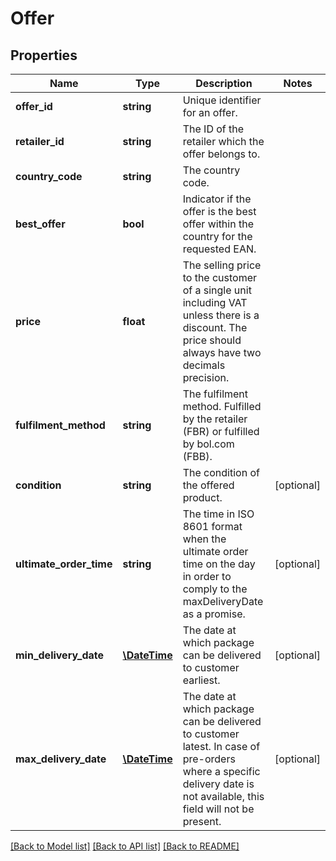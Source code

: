 # Offer

## Properties
Name | Type | Description | Notes
------------ | ------------- | ------------- | -------------
**offer_id** | **string** | Unique identifier for an offer. | 
**retailer_id** | **string** | The ID of the retailer which the offer belongs to. | 
**country_code** | **string** | The country code. | 
**best_offer** | **bool** | Indicator if the offer is the best offer within the country for the requested EAN. | 
**price** | **float** | The selling price to the customer of a single unit including VAT unless there is a discount. The price should always have two decimals precision. | 
**fulfilment_method** | **string** | The fulfilment method. Fulfilled by the retailer (FBR) or fulfilled by bol.com (FBB). | 
**condition** | **string** | The condition of the offered product. | [optional] 
**ultimate_order_time** | **string** | The time in ISO 8601 format when the ultimate order time on the day in order to comply to the maxDeliveryDate as a promise. | [optional] 
**min_delivery_date** | [**\DateTime**](\DateTime.md) | The date at which package can be delivered to customer earliest. | [optional] 
**max_delivery_date** | [**\DateTime**](\DateTime.md) | The date at which package can be delivered to customer latest. In case of pre-orders where a specific delivery date is not available, this field will not be present. | [optional] 

[[Back to Model list]](../../README.md#documentation-for-models) [[Back to API list]](../../README.md#documentation-for-api-endpoints) [[Back to README]](../../README.md)

